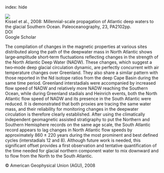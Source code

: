index: hide

<div class="Citation">
    <div class="Citation-thumb CitationThumb-linked"  data-href="https://doi.org/10.1029/2008pa001624">
      <img src="https://static.claimspace.cloud/climate-study-static/refs/thumbs/5/Kissel_et_al_2008-thumb.png" />
    </div>

  <div class="Citation-body">
    <div class="Citation-text">Kissel et al., 2008: Millennial-scale propagation of Atlantic deep waters to the glacial Southern Ocean. <span class="Article-journal">Paleoceanography, </span><span class="Article-volume">23, </span>PA2102pp.</div>
    <div class="Citation-links">
      <div class="CitationLink" data-href="https://doi.org/10.1029/2008pa001624">
        <div class="CitationLink-icon CitationLink-Doi"></div>
        <div class="CitationLink-text">DOI</div>
      </div>
      <div class="CitationLink" data-href="https://scholar.google.com/scholar?q=10.1029/2008pa001624">
        <div class="CitationLink-icon CitationLink-Scholar"></div>
        <div class="CitationLink-text">Google Scholar</div>
      </div>
    </div>
  </div>
</div>

The compilation of changes in the magnetic properties at various sites distributed along the path of the deepwater mass in North Atlantic shows large‐amplitude short‐term fluctuations reflecting changes in the strength of the North Atlantic Deep Water (NADW). These changes, which suggest a two‐mode deep glacial circulation dynamic, are perfectly concurrent with air temperature changes over Greenland. They also share a similar pattern with those reported in the Nd isotope ratios from the deep Cape Basin during the same time period. Greenland interstadials were accompanied by increased flow speed of NADW and relatively more NADW reaching the Southern Ocean, while during Greenland stadials and Heinrich events, both the North Atlantic flow speed of NADW and its presence in the South Atlantic were reduced. It is demonstrated that both proxies are tracing the same water mass, and their reliability for monitoring changes in the deepwater circulation is therefore clearly established. After using the climatically independent geomagnetic assisted stratigraphy to put the Northern and Southern Hemisphere records on the same age scale, the South Atlantic record appears to lag changes in North Atlantic flow speeds by approximately 860 ± 220 years during the most prominent and best defined cycles (interstadials 12 and 8). Although future work is needed, this significant offset provides a first observation and tentative quantification of the time needed for glacial northern component water to mix downward and to flow from the North to the South Atlantic.

<div class="Citation-copy">
&copy; American Geophysical Union (AGU), 2008
</div>